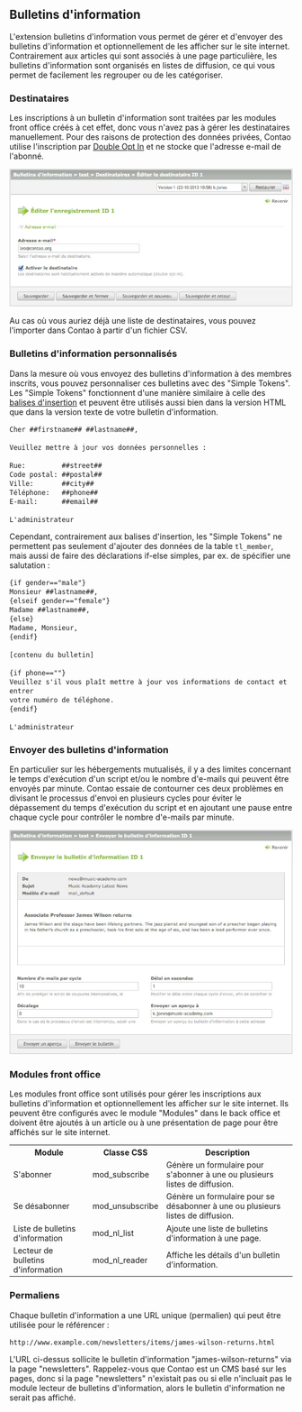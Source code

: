 ## Bulletins d'information

L'extension bulletins d'information vous permet de gérer et d'envoyer des
bulletins d'information et optionnellement de les afficher sur le site
internet. Contrairement aux articles qui sont associés à une page particulière,
les bulletins d'information sont organisés en listes de diffusion, ce qui vous
permet de facilement les regrouper ou de les catégoriser.


### Destinataires

Les inscriptions à un bulletin d'information sont traitées par les modules front
office créés à cet effet, donc vous n'avez pas à gérer les destinataires
manuellement. Pour des raisons de protection des données privées, Contao utilise
l'inscription par [Double Opt In][1] et ne stocke que l'adresse e-mail de
l'abonné.

![](images/destinataires-newsletter.jpg)

Au cas où vous auriez déjà une liste de destinataires, vous pouvez l'importer
dans Contao à partir d'un fichier CSV.


### Bulletins d'information personnalisés

Dans la mesure où vous envoyez des bulletins d'information à des membres
inscrits, vous pouvez personnaliser ces bulletins avec des "Simple Tokens".
Les "Simple Tokens" fonctionnent d'une manière similaire à celle des [balises
d'insertion][2] et peuvent être utilisés aussi bien dans la version HTML que
dans la version texte de votre bulletin d'information.

```
Cher ##firstname## ##lastname##,

Veuillez mettre à jour vos données personnelles :

Rue:         ##street##
Code postal: ##postal##
Ville:       ##city##
Téléphone:   ##phone##
E-mail:      ##email##

L'administrateur
```

Cependant, contrairement aux balises d'insertion, les "Simple Tokens" ne
permettent pas seulement d'ajouter des données de la table `tl_member`, mais
aussi de faire des déclarations if-else simples, par ex. de spécifier une
salutation :

```
{if gender=="male"}
Monsieur ##lastname##,
{elseif gender=="female"}
Madame ##lastname##,
{else}
Madame, Monsieur,
{endif}

[contenu du bulletin]

{if phone==""}
Veuillez s'il vous plaît mettre à jour vos informations de contact et entrer
votre numéro de téléphone.
{endif}

L'administrateur
```


### Envoyer des bulletins d'information

En particulier sur les hébergements mutualisés, il y a des limites concernant
le temps d'exécution d'un script et/ou le nombre d'e-mails qui peuvent être
envoyés par minute. Contao essaie de contourner ces deux problèmes en divisant
le processus d'envoi en plusieurs cycles pour éviter le dépassement du temps
d'exécution du script et en ajoutant une pause entre chaque cycle pour
contrôler le nombre d'e-mails par minute.

![](images/envoyer-newsletters.jpg)


### Modules front office

Les modules front office sont utilisés pour gérer les inscriptions aux
bulletins d'information et optionnellement les afficher sur le site internet.
Ils peuvent être configurés avec le module "Modules" dans le back office et
doivent être ajoutés à un article ou à une présentation de page pour être
affichés sur le site internet.

<table>
<tr>
  <th>Module</th>
  <th>Classe CSS</th>
  <th>Description</th>
</tr>
<tr>
  <td>S'abonner</td>
  <td>mod_subscribe</td>
  <td>Génère un formulaire pour s'abonner à une ou plusieurs listes de
  diffusion.</td>
</tr>
<tr>
  <td>Se désabonner</td>
  <td>mod_unsubscribe</td>
  <td>Génère un formulaire pour se désabonner à une ou plusieurs listes de
  diffusion.</td>
</tr>
<tr>
  <td>Liste de bulletins d'information</td>
  <td>mod_nl_list</td>
  <td>Ajoute une liste de bulletins d'information à une page.</td>
</tr>
<tr>
  <td>Lecteur de bulletins d'information</td>
  <td>mod_nl_reader</td>
  <td>Affiche les détails d'un bulletin d'information.</td>
</tr>
</table>


### Permaliens

Chaque bulletin d'information a une URL unique (permalien) qui peut être
utilisée pour le référencer :

```
http://www.example.com/newsletters/items/james-wilson-returns.html
```

L'URL ci-dessus sollicite le bulletin d'information "james-wilson-returns" via
la page "newsletters". Rappelez-vous que Contao est un CMS basé sur les pages,
donc si la page "newsletters" n'existait pas ou si elle n'incluait pas le
module lecteur de bulletins d'information, alors le bulletin d'information ne
serait pas affiché.


[1]: http://fr.wikipedia.org/wiki/Opt_in
[2]: ../04-gestion-du-contenu/balises-insertion.md#balises-d-insertion
